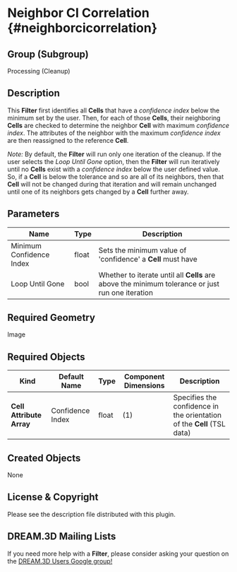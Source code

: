 Neighbor CI Correlation {#neighborcicorrelation}
======

## Group (Subgroup) ##
Processing (Cleanup)

## Description ##
This **Filter** first identifies all **Cells** that have a *confidence index* below the minimum set by the user.  Then, for each of those **Cells**, their neighboring **Cells** are checked to determine the neighbor **Cell** with maximum *confidence index*.  The attributes of the neighbor with the maximum *confidence index* are then reassigned to the reference **Cell**.

*Note:* By default, the **Filter** will run only one iteration of the cleanup.  If the user selects the *Loop Until Gone* option, then the **Filter** will run iteratively until no **Cells** exist with a *confidence index* below the user defined value. So, if a **Cell** is below the tolerance and so are all of its neighbors, then that **Cell** will not be changed during that iteration and will remain unchanged until one of its neighbors gets changed by a **Cell** further away.  

## Parameters ##
| Name | Type | Description |
|------|------|-------------|
| Minimum Confidence Index | float | Sets the minimum value of 'confidence' a **Cell** must have |
| Loop Until Gone | bool | Whether to iterate until all **Cells** are above the minimum tolerance or just run one iteration |

## Required Geometry ##
Image

## Required Objects ##
| Kind | Default Name | Type | Component Dimensions | Description |
|------|--------------|-------------|---------|-----|
| **Cell Attribute Array** | Confidence Index | float | (1) | Specifies the confidence in the orientation of the **Cell** (TSL data) |

## Created Objects ##
None


## License & Copyright ##

Please see the description file distributed with this plugin.

## DREAM.3D Mailing Lists ##

If you need more help with a **Filter**, please consider asking your question on the [DREAM.3D Users Google group!](https://groups.google.com/forum/?hl=en#!forum/dream3d-users)


